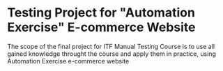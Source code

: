 # Testing Project for  "Automation Exercise" E-commerce Website
 The scope of the final project for ITF Manual Testing Course is to use all gained knowledge throught the course and apply them in practice, using Automation Exercise e-commerce website

